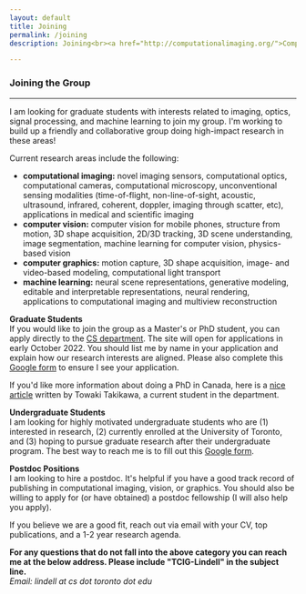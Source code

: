 ```yaml
---
layout: default 
title: Joining 
permalink: /joining
description: Joining<br><a href="http://computationalimaging.org/">Computational Imaging Lab</a><br><a href="https://www.stanford.edu/">Stanford University</a> 

---
```


### Joining the Group
- - -

I am looking for graduate students with interests related to imaging, optics, signal processing, and machine learning to join my group. I'm working to build up a friendly and collaborative group doing high-impact research in these areas!

Current research areas include the following:

* **computational imaging:** novel imaging sensors, computational optics, computational cameras, computational microscopy, unconventional sensing modalities (time-of-flight, non-line-of-sight, acoustic, ultrasound, infrared, coherent, doppler, imaging through scatter, etc), applications in medical and scientific imaging
* **computer vision:** computer vision for mobile phones, structure from motion, 3D shape acquisition, 2D/3D tracking, 3D scene understanding, image segmentation, machine learning for computer vision, physics-based vision
* **computer graphics:** motion capture, 3D shape acquisition, image- and video-based modeling, computational light transport
* **machine learning:** neural scene representations, generative modeling, editable and interpretable representations, neural rendering, applications to computational imaging and multiview reconstruction


**Graduate Students**<br>If you would like to join the group as a Master's or PhD student, you can apply directly to the [CS department](https://web.cs.toronto.edu/graduate/prospective). The site will open for applications in early October 2022. You should list me by name in your application and explain how our research interests are aligned. Please also complete this [Google form](https://forms.gle/HdBYyBAW73QFnSJs6) to ensure I see your application.

If you'd like more information about doing a PhD in Canada, here is a [nice article](https://yongyuanxi.medium.com/myths-about-graduate-school-in-computer-science-in-canada-eca365370415) written by Towaki Takikawa, a current student in the department. 

**Undergraduate Students**<br>
I am looking for highly motivated undergraduate students who are (1) interested in research, (2) currently enrolled at the University of Toronto, and (3) hoping to pursue graduate research after their undergraduate program. The best way to reach me is to fill out this [Google form](https://forms.gle/HdBYyBAW73QFnSJs6).

**Postdoc Positions**<br>I am looking to hire a postdoc. It's helpful if you have a good track record of publishing in computational imaging, vision, or graphics. You should also be willing to apply for (or have obtained) a postdoc fellowship (I will also help you apply).

If you believe we are a good fit, reach out via email with your CV, top publications, and a 1-2 year research agenda.

**For any questions that do not fall into the above category you can reach me at the below address. Please include "TCIG-Lindell" in the subject line.**<br>
*Email: lindell at cs dot toronto dot edu*
